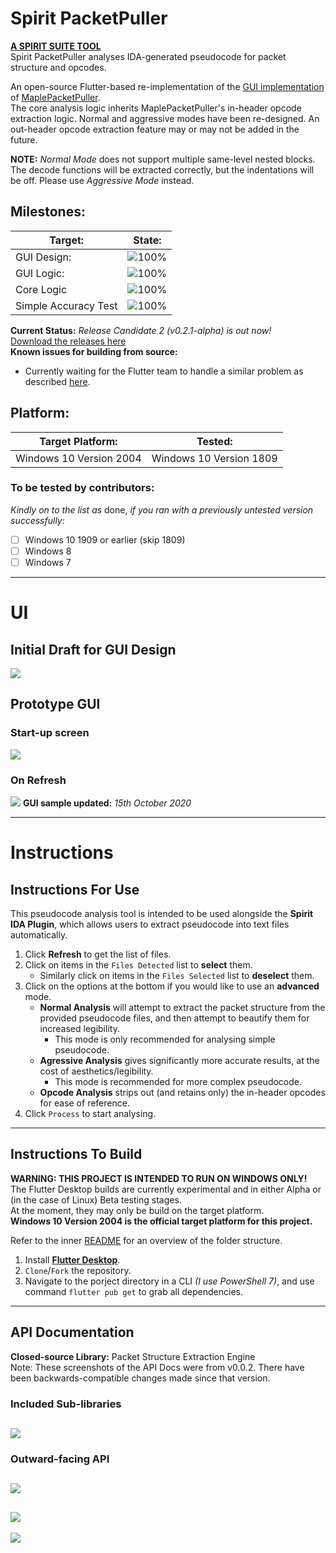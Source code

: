 # Spirit PacketPuller
[**A SPIRIT SUITE TOOL**](https://github.com/KOOKIIEStudios/SpiritSuite)\
Spirit PacketPuller analyses IDA-generated pseudocode for packet structure and opcodes.

An open-source Flutter-based re-implementation of the [GUI implementation](https://github.com/KOOKIIEStudios/Spirit-PacketPuller-OLD) of [MaplePacketPuller](https://github.com/Bratah123/MaplePacketPuller).\
The core analysis logic inherits MaplePacketPuller's in-header opcode extraction logic. Normal and aggressive modes have been re-designed.
An out-header opcode extraction feature may or may not be added in the future.

**NOTE:** *Normal Mode* does not support multiple same-level nested blocks. The decode functions will be extracted correctly, but the indentations will be off. Please use *Aggressive Mode* instead.

## Milestones:
Target: | State: |
---|---
GUI Design: | ![100%](https://progress-bar.dev/100)
GUI Logic: | ![100%](https://progress-bar.dev/100)
Core Logic | ![100%](https://progress-bar.dev/100)
Simple Accuracy Test | ![100%](https://progress-bar.dev/100)

**Current Status:** *Release Candidate 2 (v0.2.1-alpha) is out now!*\
[Download the releases here](https://github.com/KOOKIIEStudios/Spirit-PacketPuller/releases)\
**Known issues for building from source:**
  - Currently waiting for the Flutter team to handle a similar problem as described [here](https://github.com/flutter/flutter/issues/66224).

## Platform:
Target Platform: | Tested: |
---|---
Windows 10 Version 2004 | Windows 10 Version 1809

### To be tested by contributors:
*Kindly on to the list as* done, *if you ran with a previously untested version successfully:*
- [ ] Windows 10 1909 or earlier (skip 1809)
- [ ] Windows 8
- [ ] Windows 7

---
# UI
## Initial Draft for GUI Design
![](https://i.imgur.com/OMbChUD.png)

## Prototype GUI
### Start-up screen
![](https://i.imgur.com/ojLrAdx.png)

### On Refresh
![](https://i.imgur.com/Chlc08n.png)
**GUI sample updated:** *15th October 2020*

---
# Instructions
## Instructions For Use

This pseudocode analysis tool is intended to be used alongside the **Spirit IDA Plugin**, which allows users to extract pseudocode into text files automatically.

1. Click **Refresh** to get the list of files.
2. Click on items in the `Files Detected` list to **select** them.
    - Similarly click on items in the `Files Selected` list to **deselect** them.
3. Click on the options at the bottom if you would like to use an **advanced** mode.
    - **Normal Analysis** will attempt to extract the packet structure from the provided pseudocode files, and then attempt to beautify them for increased legibility.
        - This mode is only recommended for analysing simple pseudocode.
    - **Agressive Analysis** gives significantly more accurate results, at the cost of aesthetics/legibility.
        - This mode is recommended for more complex pseudocode.
    - **Opcode Analysis** strips out (and retains only) the in-header opcodes for ease of reference.
4. Click `Process` to start analysing.

---

## Instructions To Build
**WARNING: THIS PROJECT IS INTENDED TO RUN ON WINDOWS ONLY!**\
The Flutter Desktop builds are currently experimental and in either Alpha or (in the case of Linux) Beta testing stages.\
At the moment, they may only be build on the target platform.\
**Windows 10 Version 2004 is the official target platform for this project.**

Refer to the inner [README](https://github.com/KOOKIIEStudios/Spirit-PacketPuller/tree/main/SpiritPacketPuller) for an overview of the folder structure.

1. Install [**Flutter Desktop**](https://flutter.dev/desktop).
2. `Clone`/`Fork` the repository.
3. Navigate to the porject directory in a CLI *(I use PowerShell 7)*, and use command `flutter pub get` to grab all dependencies.

---
## API Documentation
**Closed-source Library:** Packet Structure Extraction Engine\
Note: These screenshots of the API Docs were from v0.0.2. There have been backwards-compatible changes made since that version.

### Included Sub-libraries
![](https://i.imgur.com/OQc0sGX.png)
---
### Outward-facing API
![](https://i.imgur.com/8q6v8uB.png)
---
![](https://i.imgur.com/DQWop8j.png)
---
![](https://i.imgur.com/ruVJMtW.png)

